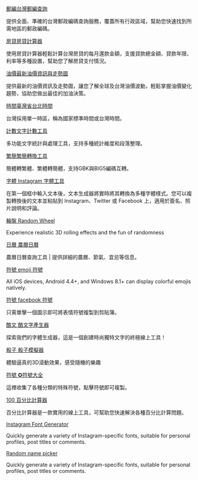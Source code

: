 <a href="https://zip.886life.com/" class="text-decoration-none"> 郵編台灣郵編查詢 </a> 
<p class="article-excerpt">
	提供全面、準確的台灣郵政編碼查詢服務，覆蓋所有行政區域，幫助您快速找到所需地區的郵政編碼。
</p>
<a href="https://886life.com/tools/fangdai.html" class="text-decoration-none"> 房貸房貸計算器 </a> 
<p class="article-excerpt">
	使用房貸計算器輕鬆計算台灣房貸的每月還款金額，支援貸款總金額、貸款年限、利率等多種設置，幫助您了解房貸支付情況。
</p>
<a href="https://886life.com/tools/youjia.html" class="text-decoration-none"> 油價最新油價資訊與走勢圖 </a> 
<p class="article-excerpt">
	提供最新的油價資訊及走勢圖，讓您了解全球及台灣油價波動，輕鬆掌握油價變化趨勢，協助您做出最佳的加油決策。
</p>
<a href="https://time.886life.com/tw/taipei/" class="text-decoration-none"> 時間臺灣省台北時間 </a> 
<p class="article-excerpt">
	台灣採用單一時區，稱為國家標準時間或台灣時間。
</p>
<a href="https://886life.com/tools/wordcount.html" class="text-decoration-none"> 計數文字計數工具 </a> 
<p class="article-excerpt">
	多功能文字統計與處理工具，支持多種統計維度和段落整理。
</p>
<a href="https://886life.com/tools/gbk-big5-gb2312-utf8.html" class="text-decoration-none"> 繁簡繁簡轉換工具 </a> 
<p class="article-excerpt">
	簡體轉繁體、繁體轉簡體，支持GBK與BIG5編碼互轉。
</p>
<a href="https://instagram.886life.com/tw/" class="text-decoration-none"> 字體&nbsp;Instagram 字體工具 </a> 
<p class="article-excerpt">
	在第一個框中輸入文本後，文本生成器將實時將其轉換為多種字體樣式。您可以複製轉換後的文本並粘貼到 Instagram、Twitter 或 Facebook 上，適用於簽名、照片說明和評論。
</p>
<a href="https://random-wheel.886life.com/" class="text-decoration-none"> 輪盤&nbsp;Random Wheel </a> 
<p class="article-excerpt">
	Experience realistic 3D rolling effects and the fun of randomness
</p>
<a href="https://rili.886life.com/" class="text-decoration-none"> 日曆&nbsp;農曆日曆 </a> 
<p class="article-excerpt">
	農曆日曆查詢工具 | 提供詳細的農曆、節氣、宜忌等信息。
</p>
<a href="https://emoji.886life.com/" class="text-decoration-none"> 符號&nbsp;emoji 符號 </a> 
<p class="article-excerpt">
	All iOS devices, Android 4.4+, and Windows 8.1+ can display colorful emojis natively.
</p>
<a href="https://x-symbols.886life.com/" class="text-decoration-none"> 符號&nbsp;facebook 符號 </a> 
<p class="article-excerpt">
	只需單擊一個圖示即可將表情符號複製到剪貼簿。
</p>
<a href="https://cool-text.886life.com/" class="text-decoration-none"> 酷文&nbsp;酷文字產生器 </a> 
<p class="article-excerpt">
	探索我們的字體生成器，這是一個創建時尚獨特文字的終極線上工具！
</p>
<a href="https://random-dice.886life.com/" class="text-decoration-none"> 骰子&nbsp;骰子模擬器 </a> 
<p class="article-excerpt">
	體驗逼真的3D滾動效果，感受隨機的樂趣
</p>
<a href="https://symbol.886life.com/" class="text-decoration-none"> 符號&nbsp;✪符號大全 </a> 
<p class="article-excerpt">
	這裡收集了各種分類的特殊符號，點擊符號即可複製。
</p>
<a href="https://100.886life.com/tw/" class="text-decoration-none"> 100&nbsp;百分比計算器 </a> 
<p class="article-excerpt">
	百分比計算器是一款實用的線上工具，可幫助您快速解決各種百分比計算問題。
</p>

<a href="https://zzn.me/" class="text-decoration-none">Instagram Font Generator </a> 
<p class="article-excerpt">
	Quickly generate a variety of Instagram-specific fonts, suitable for personal profiles, post titles or comments.
</p>
<a href="https://www.randomwheelgame.com/" class="text-decoration-none">Random name picker </a> 
<p class="article-excerpt">
	Quickly generate a variety of Instagram-specific fonts, suitable for personal profiles, post titles or comments.
</p>
